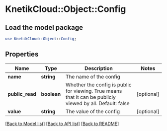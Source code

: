 # KnetikCloud::Object::Config

## Load the model package
```perl
use KnetikCloud::Object::Config;
```

## Properties
Name | Type | Description | Notes
------------ | ------------- | ------------- | -------------
**name** | **string** | The name of the config | 
**public_read** | **boolean** | Whether the config is public for viewing. True means that it can be publicly viewed by all. Default: false | [optional] 
**value** | **string** | The value of the config | [optional] 

[[Back to Model list]](../README.md#documentation-for-models) [[Back to API list]](../README.md#documentation-for-api-endpoints) [[Back to README]](../README.md)


